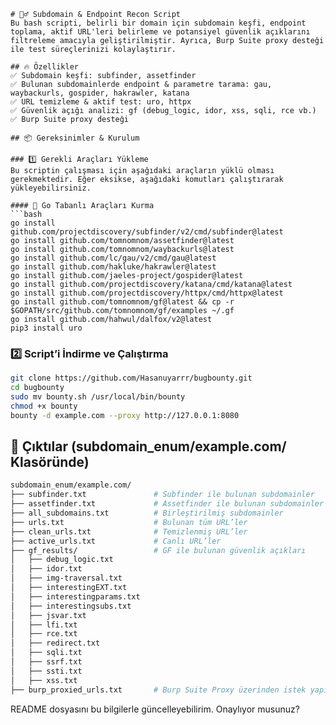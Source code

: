 ```
# 🕵️‍♂️ Subdomain & Endpoint Recon Script
Bu bash scripti, belirli bir domain için subdomain keşfi, endpoint toplama, aktif URL'leri belirleme ve potansiyel güvenlik açıklarını filtreleme amacıyla geliştirilmiştir. Ayrıca, Burp Suite proxy desteği ile test süreçlerinizi kolaylaştırır.

## 🔥 Özellikler
✅ Subdomain keşfi: subfinder, assetfinder  
✅ Bulunan subdomainlerde endpoint & parametre tarama: gau, waybackurls, gospider, hakrawler, katana  
✅ URL temizleme & aktif test: uro, httpx  
✅ Güvenlik açığı analizi: gf (debug_logic, idor, xss, sqli, rce vb.)  
✅ Burp Suite proxy desteği  

## 📦 Gereksinimler & Kurulum

### 1️⃣ Gerekli Araçları Yükleme
Bu scriptin çalışması için aşağıdaki araçların yüklü olması gerekmektedir. Eğer eksikse, aşağıdaki komutları çalıştırarak yükleyebilirsiniz.

#### 🔹 Go Tabanlı Araçları Kurma
```bash
go install github.com/projectdiscovery/subfinder/v2/cmd/subfinder@latest
go install github.com/tomnomnom/assetfinder@latest
go install github.com/tomnomnom/waybackurls@latest
go install github.com/lc/gau/v2/cmd/gau@latest
go install github.com/hakluke/hakrawler@latest
go install github.com/jaeles-project/gospider@latest
go install github.com/projectdiscovery/katana/cmd/katana@latest
go install github.com/projectdiscovery/httpx/cmd/httpx@latest
go install github.com/tomnomnom/gf@latest && cp -r $GOPATH/src/github.com/tomnomnom/gf/examples ~/.gf
go install github.com/hahwul/dalfox/v2@latest
pip3 install uro
```

### 2️⃣ Script’i İndirme ve Çalıştırma
```bash
git clone https://github.com/Hasanuyarrr/bugbounty.git
cd bugbounty
sudo mv bounty.sh /usr/local/bin/bounty
chmod +x bounty
bounty -d example.com --proxy http://127.0.0.1:8080
```

## 📂 Çıktılar (subdomain_enum/example.com/ Klasöründe)
```bash
subdomain_enum/example.com/
├── subfinder.txt               # Subfinder ile bulunan subdomainler
├── assetfinder.txt             # Assetfinder ile bulunan subdomainler
├── all_subdomains.txt          # Birleştirilmiş subdomainler
├── urls.txt                    # Bulunan tüm URL’ler
├── clean_urls.txt              # Temizlenmiş URL’ler
├── active_urls.txt             # Canlı URL’ler
├── gf_results/                 # GF ile bulunan güvenlik açıkları
│   ├── debug_logic.txt
│   ├── idor.txt
│   ├── img-traversal.txt
│   ├── interestingEXT.txt
│   ├── interestingparams.txt
│   ├── interestingsubs.txt
│   ├── jsvar.txt
│   ├── lfi.txt
│   ├── rce.txt
│   ├── redirect.txt
│   ├── sqli.txt
│   ├── ssrf.txt
│   ├── ssti.txt
│   ├── xss.txt
├── burp_proxied_urls.txt       # Burp Suite Proxy üzerinden istek yapılan URL'ler
```

README dosyasını bu bilgilerle güncelleyebilirim. Onaylıyor musunuz?

